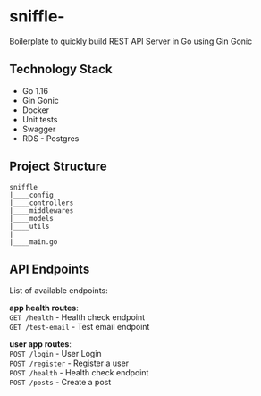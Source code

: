 # sniffle-
Boilerplate to quickly build REST API Server in Go using Gin Gonic

## Technology Stack

 - Go 1.16
 - Gin Gonic
 - Docker 
 - Unit tests
 - Swagger
 - RDS - Postgres

## Project Structure

```
sniffle
|____config
|____controllers
|____middlewares
|____models
|____utils
|
|____main.go
```


## API Endpoints

List of available endpoints:

**app health routes**:\
`GET /health` - Health check endpoint\
`GET /test-email` - Test email endpoint

**user app routes**:\
`POST /login` - User Login\
`POST /register` - Register a user\
`POST /health` - Health check endpoint\
`POST /posts` - Create a post

